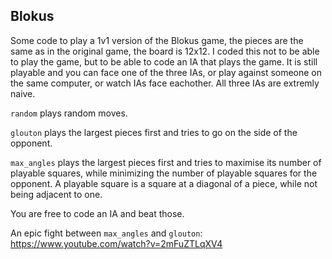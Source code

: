 ## Blokus

Some code to play a 1v1 version of the Blokus game, the pieces are the same as in the original game, the board is 12x12.
I coded this not to be able to play the game, but to be able to code an IA that plays the game. It is still playable and you can face one of the three IAs, or play against someone on the same computer, or watch IAs face eachother.
All three IAs are extremly naive. 

`random` plays random moves.

`glouton` plays the largest pieces first and tries to go on the side of the opponent.

`max_angles` plays the largest pieces first and tries to maximise its number of playable squares, while minimizing the number of playable squares for the opponent. A playable square is a square at a diagonal of a piece, while not being adjacent to one.

You are free to code an IA and beat those.

An epic fight between `max_angles` and `glouton`: https://www.youtube.com/watch?v=2mFuZTLqXV4
